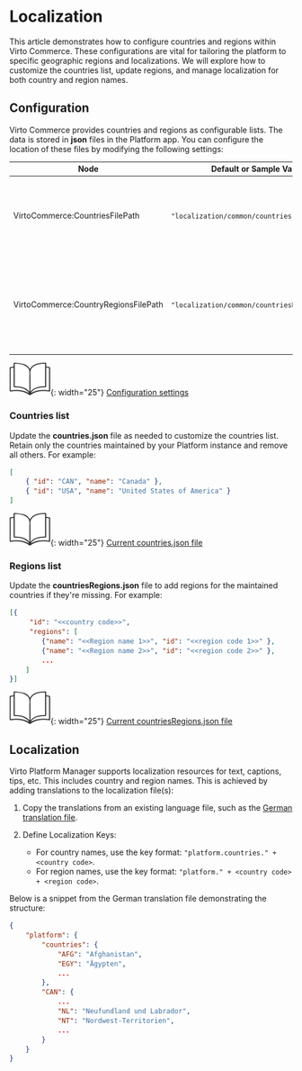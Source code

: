 # Localization

This article demonstrates how to configure countries and regions within Virto Commerce. These configurations are vital for tailoring the platform to specific geographic regions and localizations. We will explore how to customize the countries list, update regions, and manage localization for both country and region names.

## Configuration

Virto Commerce provides countries and regions as configurable lists. The data is stored in **json** files in the Platform app. You can configure the location of these files by modifying the following settings:

| Node                   | Default or Sample Value              | Description                                                                                                                           |
| ---------------------- | ---------------------------------    | ------------------------------------------------------------------------------------------------------------------------------------- |
| VirtoCommerce:CountriesFilePath | `"localization/common/countries.json"` | Local path for countries list. By default, includes all countries worldwide.                                                         |
| VirtoCommerce:CountryRegionsFilePath | `"localization/common/countriesRegions.json"` | Local path for countries' regions list. By default, includes the states of the USA and regions of Canada.                         |

![Readmore](media/readmore.png){: width="25"} [Configuration settings](../Configuration-Reference/appsettingsjson.md)

### Countries list

Update the **countries.json** file as needed to customize the countries list. Retain only the countries maintained by your Platform instance and remove all others. For example:

```json title="countries.json"
[
    { "id": "CAN", "name": "Canada" },
    { "id": "USA", "name": "United States of America" }
]
```

![Readmore](media/readmore.png){: width="25"} [Current countries.json file](https://github.com/VirtoCommerce/vc-platform/blob/master/src/VirtoCommerce.Platform.Web/localization/common/countries.json)

### Regions list

Update the **countriesRegions.json** file to add regions for the maintained countries if they're missing. For example:

```json title="countriesRegions.json"
[{
     "id": "<<country code>>",
     "regions": [
        {"name": "<<Region name 1>>", "id": "<<region code 1>>" },
        {"name": "<<Region name 2>>", "id": "<<region code 2>>" },
        ...
    ]
}]
```

![Readmore](media/readmore.png){: width="25"} [Current countriesRegions.json file](https://github.com/VirtoCommerce/vc-platform/blob/master/src/VirtoCommerce.Platform.Web/localization/common/countriesRegions.json)


## Localization

Virto Platform Manager supports localization resources for text, captions, tips, etc. This includes country and region names. This is achieved by adding translations to the localization file(s):

1. Copy the translations from an existing language file, such as the [German translation file](https://github.com/VirtoCommerce/vc-platform/blob/master/src/VirtoCommerce.Platform.Web/wwwroot/Localizations/de.VirtoCommerce.Countries.json).

1. Define Localization Keys:

   * For country names, use the key format: `"platform.countries." + <country code>`.
   * For region names, use the key format: `"platform." + <country code> + <region code>`.


Below is a snippet from the German translation file demonstrating the structure:

```json
{
    "platform": {
        "countries": {
            "AFG": "Afghanistan",
            "EGY": "Ägypten",
            ...
        },
        "CAN": {
            ...
            "NL": "Neufundland und Labrador",
            "NT": "Nordwest-Territorien",
            ...
        }
    }
}
```
